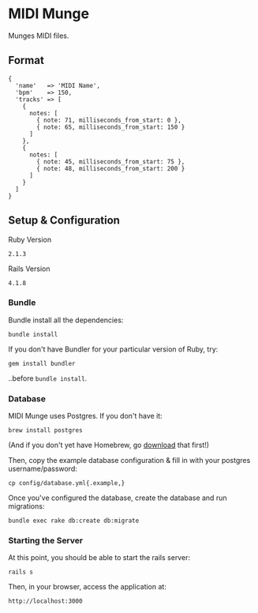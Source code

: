 # MIDI Munge

Munges MIDI files.


## Format
```
{
  'name'   => 'MIDI Name',
  'bpm'    => 150,
  'tracks' => [
    {
      notes: [
        { note: 71, milliseconds_from_start: 0 },
        { note: 65, milliseconds_from_start: 150 }
      ]
    },
    {
      notes: [
        { note: 45, milliseconds_from_start: 75 },
        { note: 48, milliseconds_from_start: 200 }
      ]
    }
  ]
}
```

## Setup & Configuration
Ruby Version
```
2.1.3
```

Rails Version
```
4.1.8
```

### Bundle
Bundle install all the dependencies:
```
bundle install
```

If you don't have Bundler for your particular version of Ruby, try:
```
gem install bundler
```
..before `bundle install`.

### Database
MIDI Munge uses Postgres.  If you don't have it:
```
brew install postgres
```
(And if you don't yet have Homebrew, go [download](http://brew.sh/) that first!)

Then, copy the example database configuration & fill in with your postgres username/password:
```
cp config/database.yml{.example,}
```

Once you've configured the database, create the database and run migrations:
```
bundle exec rake db:create db:migrate
```

### Starting the Server
At this point, you should be able to start the rails server:
```
rails s
```

Then, in your browser, access the application at:
```
http://localhost:3000
```
